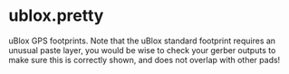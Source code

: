 ublox.pretty
============

uBlox GPS footprints. Note that the uBlox standard footprint requires
an unusual paste layer, you would be wise to check your gerber outputs
to make sure this is correctly shown, and does not overlap with other
pads!


